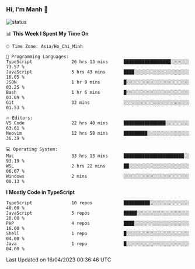 ### Hi, I'm Manh 👋

![status](https://badge.stateful.com/manhhn01/status.svg)

<!--START_SECTION:waka-->
📊 **This Week I Spent My Time On** 

```text
🕑︎ Time Zone: Asia/Ho_Chi_Minh

💬 Programming Languages: 
TypeScript               26 hrs 13 mins      ██████████████████░░░░░░░   73.57 % 
JavaScript               5 hrs 43 mins       ████░░░░░░░░░░░░░░░░░░░░░   16.05 % 
JSON                     1 hr 9 mins         █░░░░░░░░░░░░░░░░░░░░░░░░   03.25 % 
Bash                     1 hr 6 mins         █░░░░░░░░░░░░░░░░░░░░░░░░   03.09 % 
Git                      32 mins             ░░░░░░░░░░░░░░░░░░░░░░░░░   01.53 % 

🔥 Editors: 
VS Code                  22 hrs 40 mins      ████████████████░░░░░░░░░   63.61 % 
Neovim                   12 hrs 58 mins      █████████░░░░░░░░░░░░░░░░   36.39 % 

💻 Operating System: 
Mac                      33 hrs 13 mins      ███████████████████████░░   93.19 % 
WSL                      2 hrs 22 mins       ██░░░░░░░░░░░░░░░░░░░░░░░   06.67 % 
Windows                  2 mins              ░░░░░░░░░░░░░░░░░░░░░░░░░   00.13 % 
```

**I Mostly Code in TypeScript** 

```text
TypeScript               10 repos            ██████████░░░░░░░░░░░░░░░   40.00 % 
JavaScript               5 repos             █████░░░░░░░░░░░░░░░░░░░░   20.00 % 
PHP                      4 repos             ████░░░░░░░░░░░░░░░░░░░░░   16.00 % 
Shell                    1 repo              █░░░░░░░░░░░░░░░░░░░░░░░░   04.00 % 
Java                     1 repo              █░░░░░░░░░░░░░░░░░░░░░░░░   04.00 % 
```




 Last Updated on 16/04/2023 00:36:46 UTC
<!--END_SECTION:waka-->
